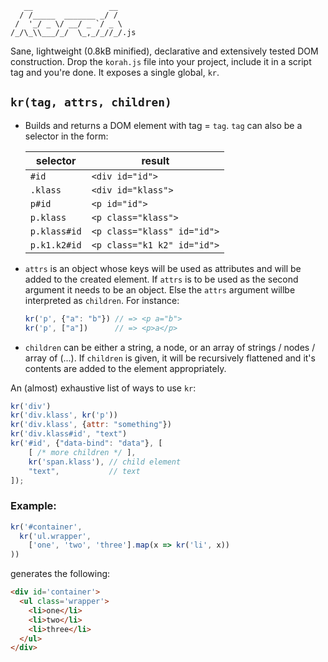 ```
   __                 __
  / /_____  _______ _/ /
 /  '_/ _ \/ __/ _ `/ _ \
/_/\_\\___/_/  \_,_/_//_/.js
```

Sane, lightweight (0.8kB minified), declarative and extensively tested DOM construction.
Drop the `korah.js` file into your project, include it in a script tag and you're done.
It exposes a single global, `kr`.

## `kr(tag, attrs, children)`

 - Builds and returns a DOM element with tag = `tag`. `tag` can also be a selector in the form:

   | selector     | result                      |
   |--------------|-----------------------------|
   | `#id`        | `<div id="id">`             |
   | `.klass`     | `<div id="klass">`          |
   | `p#id`       | `<p id="id">`               |
   | `p.klass`    | `<p class="klass">`         |
   | `p.klass#id` | `<p class="klass" id="id">` |
   | `p.k1.k2#id` | `<p class="k1 k2" id="id">` |

 - `attrs` is an object whose keys will be used as attributes and will be added to the
   created element. If `attrs` is to be used as the second argument it needs to be an
   object. Else the `attrs` argument willbe interpreted as `children`. For instance:

   ```js
   kr('p', {"a": "b"}) // => <p a="b">
   kr('p', ["a"])      // => <p>a</p>
   ```

 - `children` can be either a string, a node, or an array of strings / nodes / array of (...).
   If `children` is given, it will be recursively flattened and it's contents are added
   to the element appropriately.

An (almost) exhaustive list of ways to use `kr`:

```js
kr('div')
kr('div.klass', kr('p'))
kr('div.klass', {attr: "something"})
kr('div.klass#id', "text")
kr('#id', {"data-bind": "data"}, [
    [ /* more children */ ],
    kr('span.klass'), // child element
    "text",           // text
]);
```

### Example:

```js
kr('#container',
  kr('ul.wrapper',
    ['one', 'two', 'three'].map(x => kr('li', x))
))
```

generates the following:

```html
<div id='container'>
  <ul class='wrapper'>
    <li>one</li>
    <li>two</li>
    <li>three</li>
  </ul>
</div>
```

